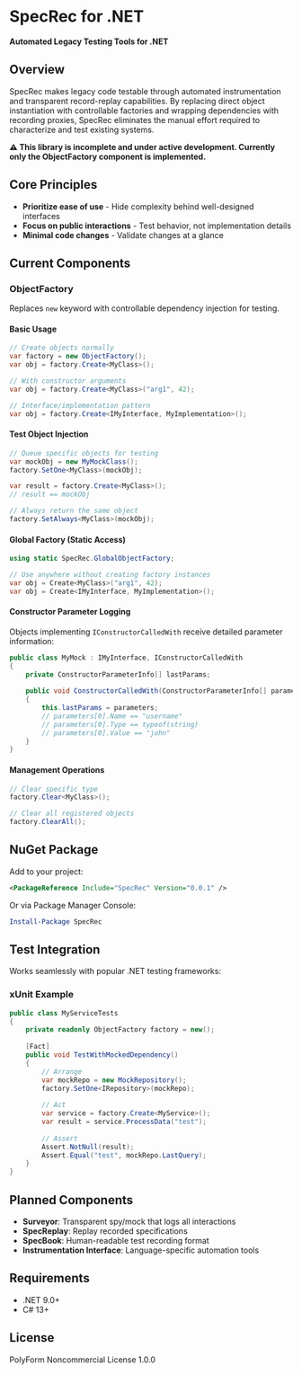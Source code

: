 # SpecRec for .NET

**Automated Legacy Testing Tools for .NET**

## Overview

SpecRec makes legacy code testable through automated instrumentation and transparent record-replay capabilities. By replacing direct object instantiation with controllable factories and wrapping dependencies with recording proxies, SpecRec eliminates the manual effort required to characterize and test existing systems.

**⚠️ This library is incomplete and under active development. Currently only the ObjectFactory component is implemented.**

## Core Principles

- **Prioritize ease of use** - Hide complexity behind well-designed interfaces
- **Focus on public interactions** - Test behavior, not implementation details  
- **Minimal code changes** - Validate changes at a glance

## Current Components

### ObjectFactory

Replaces `new` keyword with controllable dependency injection for testing.

#### Basic Usage

```csharp
// Create objects normally
var factory = new ObjectFactory();
var obj = factory.Create<MyClass>();

// With constructor arguments
var obj = factory.Create<MyClass>("arg1", 42);

// Interface/implementation pattern
var obj = factory.Create<IMyInterface, MyImplementation>();
```

#### Test Object Injection

```csharp
// Queue specific objects for testing
var mockObj = new MyMockClass();
factory.SetOne<MyClass>(mockObj);

var result = factory.Create<MyClass>();
// result == mockObj

// Always return the same object
factory.SetAlways<MyClass>(mockObj);
```

#### Global Factory (Static Access)

```csharp
using static SpecRec.GlobalObjectFactory;

// Use anywhere without creating factory instances
var obj = Create<MyClass>("arg1", 42);
var obj = Create<IMyInterface, MyImplementation>();
```

#### Constructor Parameter Logging

Objects implementing `IConstructorCalledWith` receive detailed parameter information:

```csharp
public class MyMock : IMyInterface, IConstructorCalledWith
{
    private ConstructorParameterInfo[] lastParams;
    
    public void ConstructorCalledWith(ConstructorParameterInfo[] parameters)
    {
        this.lastParams = parameters;
        // parameters[0].Name == "username"
        // parameters[0].Type == typeof(string)
        // parameters[0].Value == "john"
    }
}
```

#### Management Operations

```csharp
// Clear specific type
factory.Clear<MyClass>();

// Clear all registered objects
factory.ClearAll();
```

## NuGet Package

Add to your project:

```xml
<PackageReference Include="SpecRec" Version="0.0.1" />
```

Or via Package Manager Console:

```powershell
Install-Package SpecRec
```

## Test Integration

Works seamlessly with popular .NET testing frameworks:

### xUnit Example

```csharp
public class MyServiceTests
{
    private readonly ObjectFactory factory = new();
    
    [Fact]
    public void TestWithMockedDependency()
    {
        // Arrange
        var mockRepo = new MockRepository();
        factory.SetOne<IRepository>(mockRepo);
        
        // Act
        var service = factory.Create<MyService>();
        var result = service.ProcessData("test");
        
        // Assert
        Assert.NotNull(result);
        Assert.Equal("test", mockRepo.LastQuery);
    }
}
```

## Planned Components

- **Surveyor**: Transparent spy/mock that logs all interactions
- **SpecReplay**: Replay recorded specifications  
- **SpecBook**: Human-readable test recording format
- **Instrumentation Interface**: Language-specific automation tools

## Requirements

- .NET 9.0+
- C# 13+

## License

PolyForm Noncommercial License 1.0.0